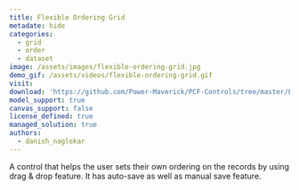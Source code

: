 ```yaml
---
title: Flexible Ordering Grid
metadate: hide
categories:
  - grid
  - order
  - dataset
image: /assets/images/flexible-ordering-grid.jpg
demo_gif: /assets/videos/flexible-ordering-grid.gif
visit: 
download: 'https://github.com/Power-Maverick/PCF-Controls/tree/master/FlexibleOrderingGrid'
model_support: true
canvas_support: false
license_defined: true
managed_solution: true
authors:
  - danish_naglekar
---
```

A control that helps the user sets their own ordering on the records by using drag & drop feature. It has auto-save as well as manual save feature.
